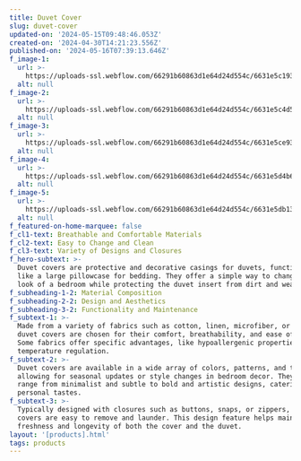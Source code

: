 ```yaml
---
title: Duvet Cover
slug: duvet-cover
updated-on: '2024-05-15T09:48:46.053Z'
created-on: '2024-04-30T14:21:23.556Z'
published-on: '2024-05-16T07:39:13.646Z'
f_image-1:
  url: >-
    https://uploads-ssl.webflow.com/66291b60863d1e64d24d554c/6631e5c19394b09c7f2d8d72_sh0009660_1.webp
  alt: null
f_image-2:
  url: >-
    https://uploads-ssl.webflow.com/66291b60863d1e64d24d554c/6631e5c4d56894889236dc00_e979261e66ae232407632ede86403953.jpg
  alt: null
f_image-3:
  url: >-
    https://uploads-ssl.webflow.com/66291b60863d1e64d24d554c/6631e5ce9394b09c7f2d9579_81QF0RHosBL.jpg
  alt: null
f_image-4:
  url: >-
    https://uploads-ssl.webflow.com/66291b60863d1e64d24d554c/6631e5d4b64cf31496ab0351_65f0178b65e32e49345684b0-california-design-den-white-duvet-cover.jpg
  alt: null
f_image-5:
  url: >-
    https://uploads-ssl.webflow.com/66291b60863d1e64d24d554c/6631e5db1302742f3a566a81_livpure-sleep-bed-linen-premium-cotton-comforter-duvet-cover-34509660749977.webp
  alt: null
f_featured-on-home-marquee: false
f_cl1-text: Breathable and Comfortable Materials
f_cl2-text: Easy to Change and Clean
f_cl3-text: Variety of Designs and Closures
f_hero-subtext: >-
  Duvet covers are protective and decorative casings for duvets, functioning
  like a large pillowcase for bedding. They offer a simple way to change the
  look of a bedroom while protecting the duvet insert from dirt and wear.
f_subheading-1-2: Material Composition
f_subheading-2-2: Design and Aesthetics
f_subheading-3-2: Functionality and Maintenance
f_subtext-1: >-
  Made from a variety of fabrics such as cotton, linen, microfiber, or silk,
  duvet covers are chosen for their comfort, breathability, and ease of care.
  Some fabrics offer specific advantages, like hypoallergenic properties or
  temperature regulation.
f_subtext-2: >-
  Duvet covers are available in a wide array of colors, patterns, and textures,
  allowing for seasonal updates or style changes in bedroom decor. They can
  range from minimalist and subtle to bold and artistic designs, catering to
  personal tastes.
f_subtext-3: >-
  Typically designed with closures such as buttons, snaps, or zippers, duvet
  covers are easy to remove and launder. This design feature helps maintain the
  freshness and longevity of both the cover and the duvet.
layout: '[products].html'
tags: products
---
```



